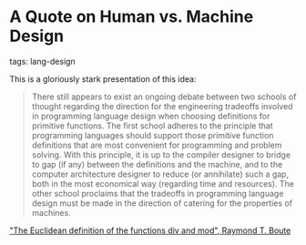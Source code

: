# A Quote on Human vs. Machine Design
tags: lang-design

This is a gloriously stark presentation of this idea:

> There still appears to exist an ongoing debate between two schools of thought regarding the direction for the engineering tradeoffs involved in programming language design when choosing definitions for primitive functions.
> The first school adheres to the principle that programming languages should support those primitive function definitions that are most convenient for programming and problem solving. With this principle, it is up to the compiler designer to bridge to gap (if any) between the definitions and the machine, and to the computer architecture designer to reduce (or annihilate) such a gap, both in the most economical way (regarding time and resources).
> The other school proclaims that the tradeoffs in programming language design must be made in the direction of catering for the properties of machines.


["The Euclidean definition of the functions div and mod", Raymond T. Boute](https://dl.acm.org/doi/pdf/10.1145/128861.128862)
